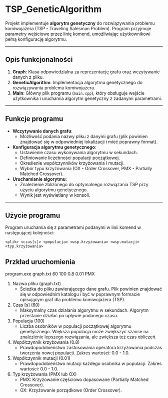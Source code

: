 # TSP_GeneticAlgorithm

Projekt implementuje **algorytm genetyczny** do rozwiązywania problemu komiwojażera (TSP - Traveling Salesman Problem). Program przyjmuje parametry wejściowe przez linię komend, umożliwiając użytkownikowi pełną konfigurację algorytmu.

---

## Opis funkcjonalności

1. **Graph**: Klasa odpowiedzialna za reprezentację grafu oraz wczytywanie danych z pliku.
2. **GeneticAlgorithm**: Implementacja algorytmu genetycznego do rozwiązywania problemu komiwojażera.
3. **Main**: Główny plik programu (`main.cpp`), który obsługuje wejście użytkownika i uruchamia algorytm genetyczny z zadanymi parametrami.

---

## Funkcje programu

- **Wczytywanie danych grafu**:
  - Możliwość podania nazwy pliku z danymi grafu (plik powinien znajdować się w odpowiedniej lokalizacji i mieć poprawny format).
- **Konfiguracja algorytmu genetycznego**:
  - Ustawienie czasu wykonywania algorytmu w sekundach.
  - Definiowanie liczebności populacji początkowej.
  - Określenie współczynników krzyżowania i mutacji.
  - Wybór typu krzyżowania (OX - Order Crossover, PMX - Partially Matched Crossover).
- **Uruchamianie algorytmu**:
  - Znalezienie zbliżonego do optymalnego rozwiązania TSP przy użyciu algorytmu genetycznego.
  - Wynik jest wyświetlany w konsoli.

---

## Użycie programu

Program uruchamia się z parametrami podanymi w linii komend w następującej kolejności:

```plaintext
<plik> <czas[s]> <populacja> <wsp.krzyżowania> <wsp.mutacji> <typ.krzyżowania>
```

## Przkład uruchomienia 
program.exe graph.txt 60 100 0.8 0.01 PMX
1. Nazwa pliku (graph.txt)
    - Ścieżka do pliku zawierającego dane grafu. Plik powinien znajdować się w odpowiednim katalogu i być w poprawnym formacie opisującym graf dla problemu komiwojażera (TSP).
3. Czas [s] (60)
    - Maksymalny czas działania algorytmu w sekundach. Algorytm przestanie działać po upływie podanego czasu.
5. Populacja (100)
    - Liczba osobników w populacji początkowej algorytmu genetycznego. Większa populacja może zwiększyć szanse na znalezienie lepszego rozwiązania, ale zwiększa też czas obliczeń.
7. Współczynnik krzyżowania (0.8)
    - Prawdopodobieństwo zastosowania operatora krzyżowania podczas tworzenia nowej populacji. Zakres wartości: 0.0 - 1.0.
9. Współczynnik mutacji (0.01)
     - Prawdopodobieństwo mutacji każdego osobnika w populacji. Zakres wartości: 0.0 - 1.0.
11. Typ krzyżowania (PMX lub OX)
    - PMX: Krzyżowanie częściowo dopasowane (Partially Matched Crossover).
    -  OX: Krzyżowanie porządkowe (Order Crossover).

